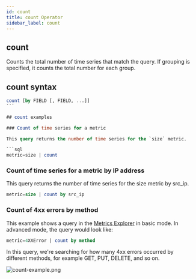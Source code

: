```yaml
---
id: count
title: count Operator
sidebar_label: count
---
```



## count

Counts the total number of time series that match the query. If grouping is specified, it counts the total number for each group.

## count syntax

```sql
count [by FIELD [, FIELD, ...]]
```    

## count examples

### Count of time series for a metric

This query returns the number of time series for the `size` metric. 

```sql
metric=size | count
```

### Count of time series for a metric by IP address

This query returns the number of time series for the size metric by src_ip. 

```sql
metric=size | count by src_ip
```

### Count of 4xx errors by method

This example shows a query in the [Metrics Explorer](metrics-explorer.md) in basic mode. In advanced mode, the query would look like:

```sql
metric=4XXError | count by method
```

In this query, we're searching for how many 4xx errors occurred by different methods, for example GET, PUT, DELETE, and so on.

![count-example.png](/img/metrics/count-example.png)
